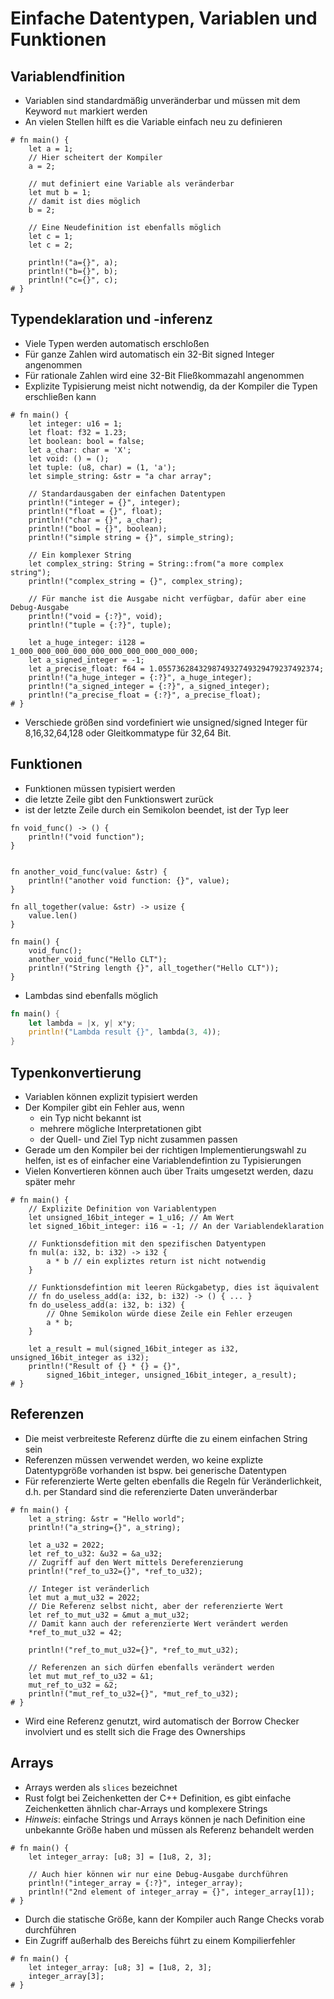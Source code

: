 # Einfache Datentypen, Variablen und Funktionen

## Variablendfinition

* Variablen sind standardmäßig unveränderbar und müssen mit dem Keyword `mut` markiert werden
* An vielen Stellen hilft es die Variable einfach neu zu definieren

```rust,compile_fail,editable
# fn main() {
    let a = 1;
    // Hier scheitert der Kompiler
    a = 2;

    // mut definiert eine Variable als veränderbar
    let mut b = 1;
    // damit ist dies möglich
    b = 2;

    // Eine Neudefinition ist ebenfalls möglich
    let c = 1;
    let c = 2;

    println!("a={}", a);
    println!("b={}", b);
    println!("c={}", c);
# }
```

## Typendeklaration und -inferenz

* Viele Typen werden automatisch erschloßen
* Für ganze Zahlen wird automatisch ein 32-Bit signed Integer angenommen
* Für rationale Zahlen wird eine 32-Bit Fließkommazahl angenommen
* Explizite Typisierung meist nicht notwendig, da der Kompiler die Typen erschließen kann

```rust,editable
# fn main() {
    let integer: u16 = 1;
    let float: f32 = 1.23;
    let boolean: bool = false;
    let a_char: char = 'X';
    let void: () = ();
    let tuple: (u8, char) = (1, 'a');
    let simple_string: &str = "a char array";

    // Standardausgaben der einfachen Datentypen
    println!("integer = {}", integer);
    println!("float = {}", float);
    println!("char = {}", a_char);
    println!("bool = {}", boolean);
    println!("simple string = {}", simple_string);

    // Ein komplexer String
    let complex_string: String = String::from("a more complex string");
    println!("complex_string = {}", complex_string);

    // Für manche ist die Ausgabe nicht verfügbar, dafür aber eine Debug-Ausgabe
    println!("void = {:?}", void);
    println!("tuple = {:?}", tuple);

    let a_huge_integer: i128 = 1_000_000_000_000_000_000_000_000_000_000;
    let a_signed_integer = -1;
    let a_precise_float: f64 = 1.055736284329874932749329479237492374;
    println!("a_huge_integer = {:?}", a_huge_integer);
    println!("a_signed_integer = {:?}", a_signed_integer);
    println!("a_precise_float = {:?}", a_precise_float);
# }
```

* Verschiede größen sind vordefiniert wie unsigned/signed Integer für 8,16,32,64,128 oder Gleitkommatype für 32,64 Bit.

## Funktionen

* Funktionen müssen typisiert werden
* die letzte Zeile gibt den Funktionswert zurück
* ist der letzte Zeile durch ein Semikolon beendet, ist der Typ leer

```rust,editable
fn void_func() -> () {
    println!("void function");
}


fn another_void_func(value: &str) {
    println!("another void function: {}", value);
}

fn all_together(value: &str) -> usize {
    value.len()
}

fn main() {
    void_func();
    another_void_func("Hello CLT");
    println!("String length {}", all_together("Hello CLT"));
}
```

* Lambdas sind ebenfalls möglich

```rust
fn main() {
    let lambda = |x, y| x*y;
    println!("Lambda result {}", lambda(3, 4));
}
```


## Typenkonvertierung

* Variablen können explizit typisiert werden
* Der Kompiler gibt ein Fehler aus, wenn
  * ein Typ nicht bekannt ist
  * mehrere mögliche Interpretationen gibt
  * der Quell- und Ziel Typ nicht zusammen passen
* Gerade um den Kompiler bei der richtigen Implementierungswahl zu helfen, ist es of einfacher eine Variablendefintion zu Typisierungen
* Vielen Konvertieren können auch über Traits umgesetzt werden, dazu später mehr

```rust, editable
# fn main() {
    // Explizite Definition von Variablentypen
    let unsigned_16bit_integer = 1_u16; // Am Wert
    let signed_16bit_integer: i16 = -1; // An der Variablendeklaration

    // Funktionsdefition mit den spezifischen Datyentypen
    fn mul(a: i32, b: i32) -> i32 {
        a * b // ein expliztes return ist nicht notwendig
    }

    // Funktionsdefintion mit leeren Rückgabetyp, dies ist äquivalent
    // fn do_useless_add(a: i32, b: i32) -> () { ... }
    fn do_useless_add(a: i32, b: i32) {
        // Ohne Semikolon würde diese Zeile ein Fehler erzeugen
        a * b;
    }

    let a_result = mul(signed_16bit_integer as i32, unsigned_16bit_integer as i32);
    println!("Result of {} * {} = {}",
        signed_16bit_integer, unsigned_16bit_integer, a_result);
# }
```

## Referenzen

* Die meist verbreiteste Referenz dürfte die zu einem einfachen String sein
* Referenzen müssen verwendet werden, wo keine explizte Datentypgröße vorhanden ist bspw. bei generische Datentypen
* Für referenzierte Werte gelten ebenfalls die Regeln für Veränderlichkeit, d.h. per Standard sind die referenzierte Daten unveränderbar

```rust,editable
# fn main() {
    let a_string: &str = "Hello world";
    println!("a_string={}", a_string);

    let a_u32 = 2022;
    let ref_to_u32: &u32 = &a_u32;
    // Zugriff auf den Wert mittels Dereferenzierung
    println!("ref_to_u32={}", *ref_to_u32);

    // Integer ist veränderlich
    let mut a_mut_u32 = 2022;
    // Die Referenz selbst nicht, aber der referenzierte Wert
    let ref_to_mut_u32 = &mut a_mut_u32;
    // Damit kann auch der referenzierte Wert verändert werden
    *ref_to_mut_u32 = 42;

    println!("ref_to_mut_u32={}", *ref_to_mut_u32);

    // Referenzen an sich dürfen ebenfalls verändert werden
    let mut mut_ref_to_u32 = &1;
    mut_ref_to_u32 = &2;
    println!("mut_ref_to_u32={}", *mut_ref_to_u32);
# }
```

* Wird eine Referenz genutzt, wird automatisch der Borrow Checker involviert und es stellt sich die Frage des Ownerships

## Arrays

* Arrays werden als `slices` bezeichnet
* Rust folgt bei Zeichenketten der C++ Definition, es gibt einfache Zeichenketten ähnlich char-Arrays und komplexere Strings
* *Hinweis*: einfache Strings und Arrays können je nach Definition eine unbekannte Größe haben und müssen als Referenz behandelt werden

```rust,editable
# fn main() {
    let integer_array: [u8; 3] = [1u8, 2, 3];

    // Auch hier können wir nur eine Debug-Ausgabe durchführen
    println!("integer_array = {:?}", integer_array);
    println!("2nd element of integer_array = {}", integer_array[1]);
# }
```

* Durch die statische Größe, kann der Kompiler auch Range Checks vorab durchführen
* Ein Zugriff außerhalb des Bereichs führt zu einem Kompilierfehler

```rust,editable,compile_fail
# fn main() {
    let integer_array: [u8; 3] = [1u8, 2, 3];
    integer_array[3];
# }
```
